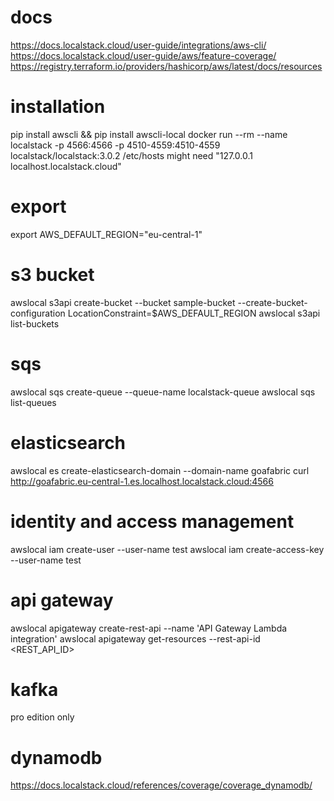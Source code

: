 # docs
https://docs.localstack.cloud/user-guide/integrations/aws-cli/
https://docs.localstack.cloud/user-guide/aws/feature-coverage/
https://registry.terraform.io/providers/hashicorp/aws/latest/docs/resources

# installation
pip install awscli && pip install awscli-local
docker run --rm --name localstack -p 4566:4566 -p 4510-4559:4510-4559 localstack/localstack:3.0.2
/etc/hosts might need "127.0.0.1 localhost.localstack.cloud"

# export
export AWS_DEFAULT_REGION="eu-central-1"

# s3 bucket
awslocal s3api create-bucket --bucket sample-bucket --create-bucket-configuration LocationConstraint=$AWS_DEFAULT_REGION
awslocal s3api list-buckets

# sqs
awslocal sqs create-queue --queue-name localstack-queue
awslocal sqs list-queues
                                  
# elasticsearch 
awslocal es create-elasticsearch-domain --domain-name goafabric
curl http://goafabric.eu-central-1.es.localhost.localstack.cloud:4566

# identity and access management
awslocal iam create-user --user-name test
awslocal iam create-access-key --user-name test
              
# api gateway
awslocal apigateway create-rest-api --name 'API Gateway Lambda integration'
awslocal apigateway get-resources --rest-api-id <REST_API_ID>
                                       
# kafka
pro edition only                

# dynamodb
https://docs.localstack.cloud/references/coverage/coverage_dynamodb/